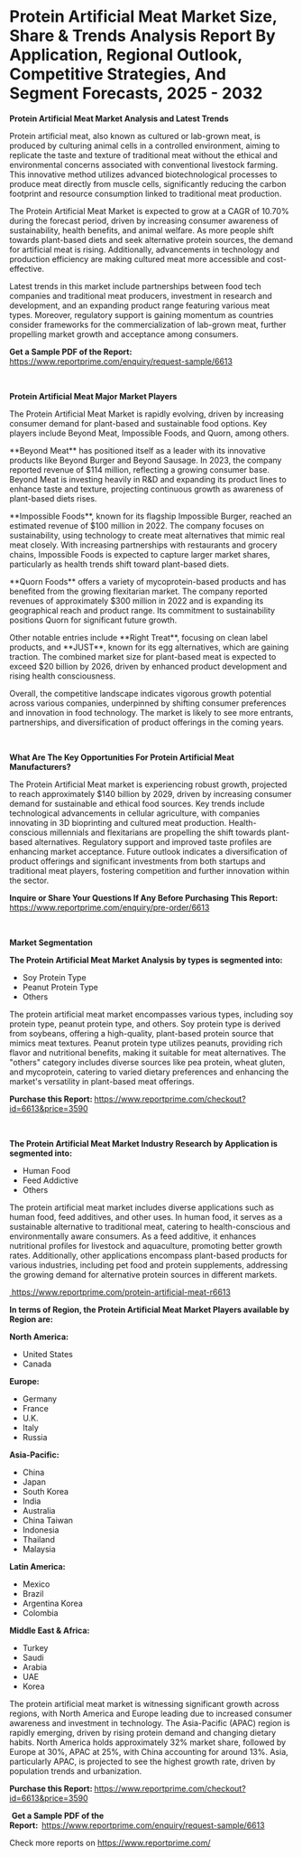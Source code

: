 <p><h1>Protein Artificial Meat Market Size, Share & Trends Analysis Report By Application, Regional Outlook, Competitive Strategies, And Segment Forecasts, 2025 - 2032</h1></p><p><strong>Protein Artificial Meat Market Analysis and Latest Trends</strong></p>
<p><p>Protein artificial meat, also known as cultured or lab-grown meat, is produced by culturing animal cells in a controlled environment, aiming to replicate the taste and texture of traditional meat without the ethical and environmental concerns associated with conventional livestock farming. This innovative method utilizes advanced biotechnological processes to produce meat directly from muscle cells, significantly reducing the carbon footprint and resource consumption linked to traditional meat production.</p><p>The Protein Artificial Meat Market is expected to grow at a CAGR of 10.70% during the forecast period, driven by increasing consumer awareness of sustainability, health benefits, and animal welfare. As more people shift towards plant-based diets and seek alternative protein sources, the demand for artificial meat is rising. Additionally, advancements in technology and production efficiency are making cultured meat more accessible and cost-effective.</p><p>Latest trends in this market include partnerships between food tech companies and traditional meat producers, investment in research and development, and an expanding product range featuring various meat types. Moreover, regulatory support is gaining momentum as countries consider frameworks for the commercialization of lab-grown meat, further propelling market growth and acceptance among consumers.</p></p>
<p><strong>Get a Sample PDF of the Report:&nbsp;</strong> <a href="https://www.reportprime.com/enquiry/request-sample/6613?utm_campaign=2102&utm_medium=2&utm_source=Github&utm_content=ia&utm_term=19032025&utm_id=protein-artificial-meat">https://www.reportprime.com/enquiry/request-sample/6613</a></p>
<p>&nbsp;</p>
<p><strong>Protein Artificial Meat Major Market Players</strong></p>
<p><p>The Protein Artificial Meat Market is rapidly evolving, driven by increasing consumer demand for plant-based and sustainable food options. Key players include Beyond Meat, Impossible Foods, and Quorn, among others.</p><p>**Beyond Meat** has positioned itself as a leader with its innovative products like Beyond Burger and Beyond Sausage. In 2023, the company reported revenue of $114 million, reflecting a growing consumer base. Beyond Meat is investing heavily in R&D and expanding its product lines to enhance taste and texture, projecting continuous growth as awareness of plant-based diets rises.</p><p>**Impossible Foods**, known for its flagship Impossible Burger, reached an estimated revenue of $100 million in 2022. The company focuses on sustainability, using technology to create meat alternatives that mimic real meat closely. With increasing partnerships with restaurants and grocery chains, Impossible Foods is expected to capture larger market shares, particularly as health trends shift toward plant-based diets.</p><p>**Quorn Foods** offers a variety of mycoprotein-based products and has benefited from the growing flexitarian market. The company reported revenues of approximately $300 million in 2022 and is expanding its geographical reach and product range. Its commitment to sustainability positions Quorn for significant future growth.</p><p>Other notable entries include **Right Treat**, focusing on clean label products, and **JUST**, known for its egg alternatives, which are gaining traction. The combined market size for plant-based meat is expected to exceed $20 billion by 2026, driven by enhanced product development and rising health consciousness.</p><p>Overall, the competitive landscape indicates vigorous growth potential across various companies, underpinned by shifting consumer preferences and innovation in food technology. The market is likely to see more entrants, partnerships, and diversification of product offerings in the coming years.</p></p>
<p>&nbsp;</p>
<p><strong>What Are The Key Opportunities For Protein Artificial Meat Manufacturers?</strong></p>
<p><p>The Protein Artificial Meat market is experiencing robust growth, projected to reach approximately $140 billion by 2029, driven by increasing consumer demand for sustainable and ethical food sources. Key trends include technological advancements in cellular agriculture, with companies innovating in 3D bioprinting and cultured meat production. Health-conscious millennials and flexitarians are propelling the shift towards plant-based alternatives. Regulatory support and improved taste profiles are enhancing market acceptance. Future outlook indicates a diversification of product offerings and significant investments from both startups and traditional meat players, fostering competition and further innovation within the sector.</p></p>
<p><strong>Inquire or Share Your Questions If Any Before Purchasing This Report:</strong> <a href="https://www.reportprime.com/enquiry/pre-order/6613?utm_campaign=2102&utm_medium=2&utm_source=Github&utm_content=ia&utm_term=19032025&utm_id=protein-artificial-meat">https://www.reportprime.com/enquiry/pre-order/6613</a></p>
<p>&nbsp;</p>
<p><strong>Market Segmentation</strong></p>
<p><strong>The Protein Artificial Meat Market Analysis by types is segmented into:</strong></p>
<p><ul><li>Soy Protein Type</li><li>Peanut Protein Type</li><li>Others</li></ul></p>
<p><p>The protein artificial meat market encompasses various types, including soy protein type, peanut protein type, and others. Soy protein type is derived from soybeans, offering a high-quality, plant-based protein source that mimics meat textures. Peanut protein type utilizes peanuts, providing rich flavor and nutritional benefits, making it suitable for meat alternatives. The "others" category includes diverse sources like pea protein, wheat gluten, and mycoprotein, catering to varied dietary preferences and enhancing the market's versatility in plant-based meat offerings.</p></p>
<p><strong>Purchase this Report:&nbsp;</strong><a href="https://www.reportprime.com/checkout?id=6613&price=3590&utm_campaign=2102&utm_medium=2&utm_source=Github&utm_content=ia&utm_term=19032025&utm_id=protein-artificial-meat">https://www.reportprime.com/checkout?id=6613&price=3590</a></p>
<p>&nbsp;</p>
<p><strong>The Protein Artificial Meat Market Industry Research by Application is segmented into:</strong></p>
<p><ul><li>Human Food</li><li>Feed Addictive</li><li>Others</li></ul></p>
<p><p>The protein artificial meat market includes diverse applications such as human food, feed additives, and other uses. In human food, it serves as a sustainable alternative to traditional meat, catering to health-conscious and environmentally aware consumers. As a feed additive, it enhances nutritional profiles for livestock and aquaculture, promoting better growth rates. Additionally, other applications encompass plant-based products for various industries, including pet food and protein supplements, addressing the growing demand for alternative protein sources in different markets.</p></p>
<p><a href="https://www.reportprime.com/protein-artificial-meat-r6613?utm_campaign=2102&utm_medium=2&utm_source=Github&utm_content=ia&utm_term=19032025&utm_id=protein-artificial-meat">&nbsp;https://www.reportprime.com/protein-artificial-meat-r6613</a></p>
<p><strong>In terms of Region, the Protein Artificial Meat Market Players available by Region are:</strong></p>
<p>
    <p> <strong> North America: </strong>
        <ul>
            <li>United States</li>
            <li>Canada</li>
        </ul>
        </p> 
    <p> <strong> Europe: </strong>
        <ul>
            <li>Germany</li>
            <li>France</li>
            <li>U.K.</li>
            <li>Italy</li>
            <li>Russia</li>
        </ul>
        </p> 
    <p> <strong> Asia-Pacific: </strong>
        <ul>
            <li>China</li>
            <li>Japan</li>
            <li>South Korea</li>
            <li>India</li>
            <li>Australia</li>
            <li>China Taiwan</li>
            <li>Indonesia</li>
            <li>Thailand</li>
            <li>Malaysia</li>
        </ul>
        </p> 
    <p> <strong> Latin America: </strong>
        <ul>
            <li>Mexico</li>
            <li>Brazil</li>
            <li>Argentina Korea</li>
            <li>Colombia</li>
        </ul>
        </p> 
    <p> <strong> Middle East & Africa: </strong>
        <ul>
            <li>Turkey</li>
            <li>Saudi</li>
            <li>Arabia</li>
            <li>UAE</li>
            <li>Korea</li>
        </ul>
    </p>
    </p>
<p><p>The protein artificial meat market is witnessing significant growth across regions, with North America and Europe leading due to increased consumer awareness and investment in technology. The Asia-Pacific (APAC) region is rapidly emerging, driven by rising protein demand and changing dietary habits. North America holds approximately 32% market share, followed by Europe at 30%, APAC at 25%, with China accounting for around 13%. Asia, particularly APAC, is projected to see the highest growth rate, driven by population trends and urbanization.</p></p>
<p><strong>Purchase this Report: </strong><a href="https://www.reportprime.com/checkout?id=6613&price=3590&utm_campaign=2102&utm_medium=2&utm_source=Github&utm_content=ia&utm_term=19032025&utm_id=protein-artificial-meat">https://www.reportprime.com/checkout?id=6613&price=3590</a></p>
<p>&nbsp;<strong>Get a Sample PDF of the Report:&nbsp;&nbsp;</strong><a href="https://www.reportprime.com/enquiry/request-sample/6613?utm_campaign=2102&utm_medium=2&utm_source=Github&utm_content=ia&utm_term=19032025&utm_id=protein-artificial-meat">https://www.reportprime.com/enquiry/request-sample/6613</a></p>
<p><strong></strong></p>
<p>Check more reports on <a href="https://www.reportprime.com/?utm_campaign=2102&utm_medium=2&utm_source=Github&utm_content=ia&utm_term=19032025&utm_id=protein-artificial-meat">https://www.reportprime.com/</a></p>